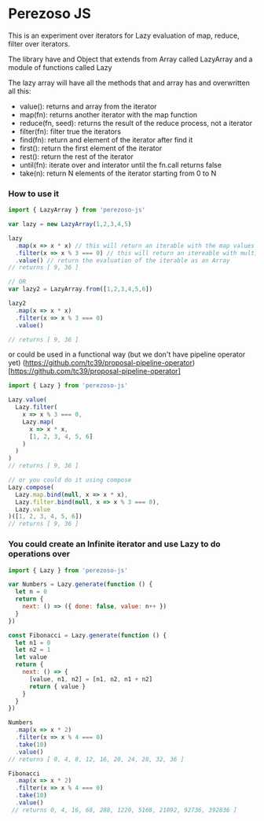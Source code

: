 Perezoso JS
==========================================

This is an experiment over iterators for Lazy evaluation of map, reduce, filter over iterators.

The library have and Object that extends from Array called LazyArray and a module of functions called Lazy

The lazy array will have all the methods that and array has and overwritten all this:

- value(): returns and array from the iterator
- map(fn): returns another iterator with the map function
- reduce(fn, seed): returns the result of the reduce process, not a iterator
- filter(fn): filter true the iterators
- find(fn): return and element of the iterator after find it
- first(): return the first element of the iterator
- rest(): return the rest of the iterator
- until(fn): iterate over and interator until the fn.call returns false
- take(n): return N elements of the iterator starting from 0 to N

### How to use it

```js
import { LazyArray } from 'perezoso-js'

var lazy = new LazyArray(1,2,3,4,5)

lazy
  .map(x => x * x) // this will return an iterable with the map values
  .filter(x => x % 3 === 0) // this will return an itereable with multiples of 3
  .value() // return the evaluation of the iterable as an Array
// returns [ 9, 36 ]

// OR
var lazy2 = LazyArray.from([1,2,3,4,5,6])

lazy2
  .map(x => x * x)
  .filter(x => x % 3 === 0)
  .value()

// returns [ 9, 36 ]
```

or could be used in a functional way (but we don't have pipeline operator yet) 
(https://github.com/tc39/proposal-pipeline-operator)[https://github.com/tc39/proposal-pipeline-operator]

```js
import { Lazy } from 'perezoso-js'

Lazy.value(
  Lazy.filter(
    x => x % 3 === 0, 
    Lazy.map(
      x => x * x,
      [1, 2, 3, 4, 5, 6]
    )
  )
)
// returns [ 9, 36 ]

// or you could do it using compose
Lazy.compose(
  Lazy.map.bind(null, x => x * x),
  Lazy.filter.bind(null, x => x % 3 === 0),
  Lazy.value
)([1, 2, 3, 4, 5, 6])
// returns [ 9, 36 ]
```

### You could create an Infinite iterator and use Lazy to do operations over

```js
import { Lazy } from 'perezoso-js'

var Numbers = Lazy.generate(function () {
  let n = 0
  return {
    next: () => ({ done: false, value: n++ })
  }
})

const Fibonacci = Lazy.generate(function () {
  let n1 = 0
  let n2 = 1
  let value
  return {
    next: () => {
      [value, n1, n2] = [n1, n2, n1 + n2]
      return { value }
    }
  }
})

Numbers
  .map(x => x * 2)
  .filter(x => x % 4 === 0)
  .take(10)
  .value()
// returns [ 0, 4, 8, 12, 16, 20, 24, 28, 32, 36 ]

Fibonacci
  .map(x => x * 2)
  .filter(x => x % 4 === 0)
  .take(10)
  .value()
 // returns 0, 4, 16, 68, 288, 1220, 5168, 21892, 92736, 392836 ]

```